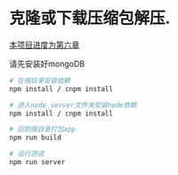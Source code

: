 # 克隆或下载压缩包解压.

[本项目进度为第六章](https://segmentfault.com/a/1190000012084183)

请先安装好mongoDB

```bash
# 在根目录安装依赖
npm install / cnpm install

# 进入node_server文件夹安装node依赖
npm install / cnpm install

# 回到根目录打包app
npm run build

# 运行测试
npm run server
```
